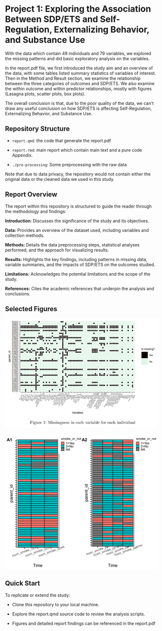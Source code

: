 # Project 1: Exploring the Association Between SDP/ETS and Self-Regulation, Externalizing Behavior, and Substance Use

With the data which contain 49 individuals and 79 variables, we explored the missing patterns and did basic exploratory analysis on the variables.

In the report.pdf file, we first introduced the study aim and an overview of the data, with some tables listed summary statistics of variables of interest. Then in the Method and Result section, we examine the relationship between the three categories of outcomes and SDP/ETS. We also examine the within outcome and within predictor relationships, mostly with figures (Lasagna plots, scatter plots, box plots).

The overall conclusion is that, due to the poor quality of the data, we can't draw any useful conclusion on how SDP/ETS is affecting Self-Regulation, Externalizing Behavior, and Substance Use.

## Repository Structure

+ `report.qmd`: the code that generate the report.pdf

+ `report.rmd`: main report which contain main text and a pure code Appendix.

+ `./pre-processing`: Some preprocessing with the raw data

Note that due to data privacy, the repository would not contain either the original data or the cleaned data we used in this study.

## Report Overview
The report within this repository is structured to guide the reader through the methodology and findings:

**Introduction**: Discusses the significance of the study and its objectives.

**Data:** Provides an overview of the dataset used, including variables and collection methods.

**Methods:** Details the data preprocessing steps, statistical analyses performed, and the approach for visualizing results.

**Results:** Highlights the key findings, including patterns in missing data, variable summaries, and the impacts of SDP/ETS on the outcomes studied.

**Limitations:** Acknowledges the potential limitations and the scope of the study.

**References:** Cites the academic references that underpin the analysis and conclusions.

## Selected Figures

![](./Figures/missing.png)

![](./Figures/Lasagna.png)

## Quick Start
To replicate or extend the study:

+ Clone this repository to your local machine.

+ Explore the report.qmd source code to review the analysis scripts.

+ Figures and detailed report findings can be referenced in the report.pdf
